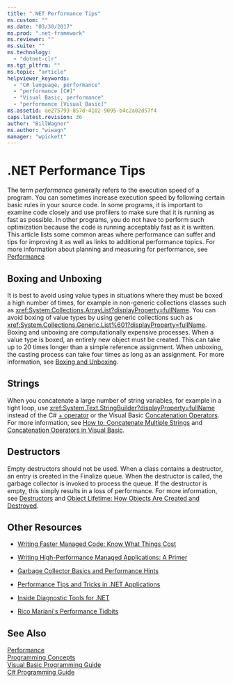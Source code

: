 ```yaml
---
title: ".NET Performance Tips"
ms.custom: ""
ms.date: "03/30/2017"
ms.prod: ".net-framework"
ms.reviewer: ""
ms.suite: ""
ms.technology: 
  - "dotnet-clr"
ms.tgt_pltfrm: ""
ms.topic: "article"
helpviewer_keywords: 
  - "C# language, performance"
  - "performance [C#]"
  - "Visual Basic, performance"
  - "performance [Visual Basic]"
ms.assetid: ae275793-857d-4102-9095-b4c2a02d57f4
caps.latest.revision: 36
author: "BillWagner"
ms.author: "wiwagn"
manager: "wpickett"
---
```

# .NET Performance Tips
The term *performance* generally refers to the execution speed of a program. You can sometimes increase execution speed by following certain basic rules in your source code. In some programs, it is important to examine code closely and use profilers to make sure that it is running as fast as possible. In other programs, you do not have to perform such optimization because the code is running acceptably fast as it is written. This article lists some common areas where performance can suffer and tips for improving it as well as links to additional performance topics. For more information about planning and measuring for performance, see [Performance](../../../docs/framework/performance/index.md)  
  
## Boxing and Unboxing  
 It is best to avoid using value types in situations where they must be boxed a high number of times, for example in non-generic collections classes such as <xref:System.Collections.ArrayList?displayProperty=fullName>. You can avoid boxing of value types by using generic collections such as <xref:System.Collections.Generic.List%601?displayProperty=fullName>. Boxing and unboxing are computationally expensive processes. When a value type is boxed, an entirely new object must be created. This can take up to 20 times longer than a simple reference assignment. When unboxing, the casting process can take four times as long as an assignment. For more information, see [Boxing and Unboxing](~/docs/csharp/programming-guide/types/boxing-and-unboxing.md).  
  
## Strings  
 When you concatenate a large number of string variables, for example in a tight loop, use <xref:System.Text.StringBuilder?displayProperty=fullName> instead of the C# [+ operator](~/docs/csharp/language-reference/operators/addition-operator.md) or the Visual Basic [Concatenation Operators](~/docs/visual-basic/language-reference/operators/concatenation-operators.md). For more information, see [How to: Concatenate Multiple Strings](~/docs/csharp/programming-guide/strings/how-to-concatenate-multiple-strings.md) and [Concatenation Operators in Visual Basic](~/docs/visual-basic/programming-guide/language-features/operators-and-expressions/concatenation-operators.md).  
  
## Destructors  
 Empty destructors should not be used. When a class contains a destructor, an entry is created in the Finalize queue. When the destructor is called, the garbage collector is invoked to process the queue. If the destructor is empty, this simply results in a loss of performance. For more information, see [Destructors](~/docs/csharp/programming-guide/classes-and-structs/destructors.md) and [Object Lifetime: How Objects Are Created and Destroyed](~/docs/visual-basic/programming-guide/language-features/objects-and-classes/object-lifetime-how-objects-are-created-and-destroyed.md).  
  
## Other Resources  
  
-   [Writing Faster Managed Code: Know What Things Cost](http://go.microsoft.com/fwlink/?LinkId=99294)  
  
-   [Writing High-Performance Managed Applications: A Primer](http://go.microsoft.com/fwlink/?LinkId=99295)  
  
-   [Garbage Collector Basics and Performance Hints](http://go.microsoft.com/fwlink/?LinkId=99296)  
  
-   [Performance Tips and Tricks in .NET Applications](http://go.microsoft.com/fwlink/?LinkId=99297)  
  
-   [Inside Diagnostic Tools for .NET](http://go.microsoft.com/fwlink/?LinkId=112407)  
  
-   [Rico Mariani's Performance Tidbits](http://go.microsoft.com/fwlink/?LinkId=115679)  
  
## See Also  
 [Performance](../../../docs/framework/performance/index.md)   
 [Programming Concepts](http://msdn.microsoft.com/library/65c12cca-af4f-4017-886e-2dbc00a189d6)   
 [Visual Basic Programming Guide](../../visual-basic/programming-guide/index.md)   
 [C# Programming Guide](http://msdn.microsoft.com/library/ac0f23a2-6bf3-4077-be99-538ae5fd3bc5)
